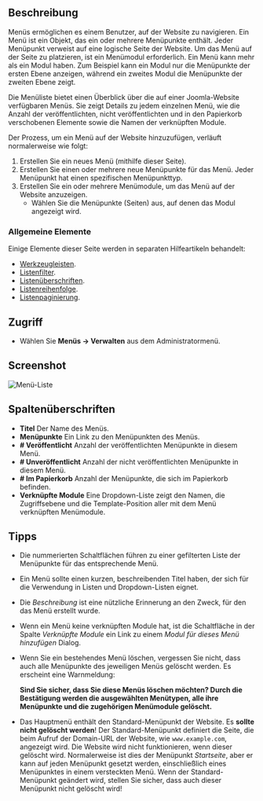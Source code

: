 <!-- Filename: Help4.x:Menus / Display title: Menüs -->

## Beschreibung

Menüs ermöglichen es einem Benutzer, auf der Website zu navigieren. Ein Menü ist ein Objekt, das ein oder mehrere Menüpunkte enthält. Jeder Menüpunkt verweist auf eine logische Seite der Website. Um das Menü auf der Seite zu platzieren, ist ein Menümodul erforderlich. Ein Menü kann mehr als ein Modul haben. Zum Beispiel kann ein Modul nur die Menüpunkte der ersten Ebene anzeigen, während ein zweites Modul die Menüpunkte der zweiten Ebene zeigt.

Die Menüliste bietet einen Überblick über die auf einer Joomla-Website verfügbaren Menüs. Sie zeigt Details zu jedem einzelnen Menü, wie die Anzahl der veröffentlichten, nicht veröffentlichten und in den Papierkorb verschobenen Elemente sowie die Namen der verknüpften Module.

Der Prozess, um ein Menü auf der Website hinzuzufügen, verläuft normalerweise wie folgt:

1.  Erstellen Sie ein neues Menü (mithilfe dieser Seite).
2.  Erstellen Sie einen oder mehrere neue Menüpunkte für das Menü. Jeder Menüpunkt hat einen spezifischen Menüpunkttyp.
3.  Erstellen Sie ein oder mehrere Menümodule, um das Menü auf der Website anzuzeigen.
    - Wählen Sie die Menüpunkte (Seiten) aus, auf denen das Modul angezeigt wird.

### Allgemeine Elemente

Einige Elemente dieser Seite werden in separaten Hilfeartikeln behandelt:

* [Werkzeugleisten](jdocmanual?article=help/common-elements/toolbars).
* [Listenfilter](jdocmanual?article=help/common-elements/list-filters).
* [Listenüberschriften](jdocmanual?article=help/common-elements/list-column-headers).
* [Listenreihenfolge](jdocmanual?article=help/common-elements/list-ordering).
* [Listenpaginierung](jdocmanual?article=help/common-elements/list-pagination).

## Zugriff

- Wählen Sie **Menüs → Verwalten** aus dem Administratormenü.

## Screenshot

![Menü-Liste](../../../de/images/menus/menus-list.png)

## Spaltenüberschriften

- **Titel** Der Name des Menüs.
- **Menüpunkte** Ein Link zu den Menüpunkten des Menüs.
- **\# Veröffentlicht** Anzahl der veröffentlichten Menüpunkte in diesem Menü.
- **\# Unveröffentlicht** Anzahl der nicht veröffentlichten Menüpunkte in diesem Menü.
- **\# Im Papierkorb** Anzahl der Menüpunkte, die sich im Papierkorb befinden.
- **Verknüpfte Module** Eine Dropdown-Liste zeigt den Namen, die Zugriffsebene und die Template-Position aller mit dem Menü verknüpften Menümodule.

## Tipps
- Die nummerierten Schaltflächen führen zu einer gefilterten Liste der Menüpunkte für das entsprechende Menü.
- Ein Menü sollte einen kurzen, beschreibenden Titel haben, der sich für die Verwendung in Listen und Dropdown-Listen eignet.
- Die *Beschreibung* ist eine nützliche Erinnerung an den Zweck, für den das Menü erstellt wurde.
- Wenn ein Menü keine verknüpften Module hat, ist die Schaltfläche in der Spalte *Verknüpfte Module* ein Link zu einem *Modul für dieses Menü hinzufügen* Dialog.
- Wenn Sie ein bestehendes Menü löschen, vergessen Sie nicht, dass auch alle Menüpunkte des jeweiligen Menüs gelöscht werden. Es erscheint eine Warnmeldung:

  **Sind Sie sicher, dass Sie diese Menüs löschen möchten? Durch die Bestätigung werden die ausgewählten Menütypen, alle ihre Menüpunkte und die zugehörigen Menümodule gelöscht.**
- Das Hauptmenü enthält den Standard-Menüpunkt der Website. Es **sollte nicht gelöscht werden**! Der Standard-Menüpunkt definiert die Seite, die beim Aufruf der Domain-URL der Website, wie `www.example.com`, angezeigt wird. Die Website wird nicht funktionieren, wenn dieser gelöscht wird. Normalerweise ist dies der Menüpunkt *Startseite*, aber er kann auf jeden Menüpunkt gesetzt werden, einschließlich eines Menüpunktes in einem versteckten Menü. Wenn der Standard-Menüpunkt geändert wird, stellen Sie sicher, dass auch dieser Menüpunkt nicht gelöscht wird!